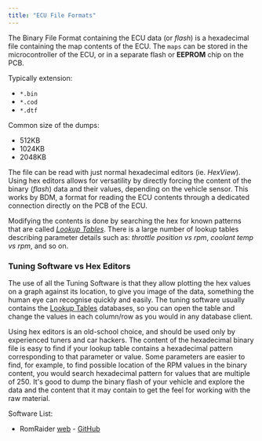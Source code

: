 ```yaml
---
title: "ECU File Formats"
---
```


The Binary File Format containing the ECU data (or *flash*) is a hexadecimal file containing the map contents of the ECU. The `maps` can be stored in the microcontroller of the ECU, or in a separate flash or **EEPROM** chip on the PCB.

Typically extension:

- `*.bin`
- `*.cod`
- `*.dtf`

Common size of the dumps:

- 512KB
- 1024KB
- 2048KB

The file can be read with just normal hexadecimal editors (ie. *HexView*). Using hex editors allows for versatility by directly forcing the content of the binary (*flash*) data and their values, depending on the vehicle sensor. This works by BDM, a format for reading the ECU contents through a dedicated connection directly on the PCB of the ECU.

Modifying the contents is done by searching the hex for known patterns that are called *[Lookup Tables](/lookup-tables)*. There is a large number of lookup tables describing parameter details such as: *throttle position vs rpm*, *coolant temp vs rpm*, and so on.

### Tuning Software vs Hex Editors

The use of all the Tuning Software is that they allow plotting the hex values on a graph against its location, to give you image of the data, something the human eye can recognise quickly and easily. The tuning software usually contains the [Lookup Tables](/lookup-tables) databases, so you can open the table and change the values in each column/row as you would in any database client.

Using hex editors is an old-school choice, and should be used only by experienced tuners and car hackers. The content of the hexadecimal binary file is easy to find if your lookup table contains a hexadecimal pattern corresponding to that parameter or value. Some parameters are easier to find, for example, to find possible location of the RPM values in the binary content, you would search hexadecimal pattern for values that are multiple of 250. It's good to dump the binary flash of your vehicle and explore the data and the content that it may contain to get the feel for working with the raw material.

Software List:

- RomRaider [web](https://www.romraider.com) - [GitHub](https://github.com/RomRaider/RomRaider)

